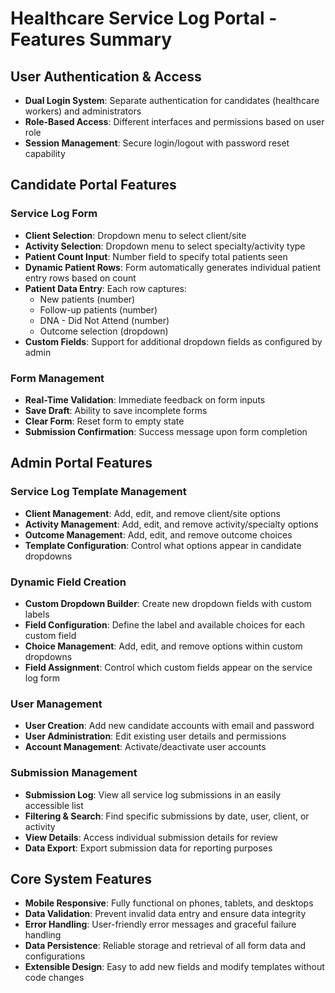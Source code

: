 # Healthcare Service Log Portal - Features Summary

## User Authentication & Access
- **Dual Login System**: Separate authentication for candidates (healthcare workers) and administrators
- **Role-Based Access**: Different interfaces and permissions based on user role
- **Session Management**: Secure login/logout with password reset capability

## Candidate Portal Features

### Service Log Form
- **Client Selection**: Dropdown menu to select client/site
- **Activity Selection**: Dropdown menu to select specialty/activity type
- **Patient Count Input**: Number field to specify total patients seen
- **Dynamic Patient Rows**: Form automatically generates individual patient entry rows based on count
- **Patient Data Entry**: Each row captures:
  - New patients (number)
  - Follow-up patients (number) 
  - DNA - Did Not Attend (number)
  - Outcome selection (dropdown)
- **Custom Fields**: Support for additional dropdown fields as configured by admin

### Form Management
- **Real-Time Validation**: Immediate feedback on form inputs
- **Save Draft**: Ability to save incomplete forms
- **Clear Form**: Reset form to empty state
- **Submission Confirmation**: Success message upon form completion

## Admin Portal Features

### Service Log Template Management
- **Client Management**: Add, edit, and remove client/site options
- **Activity Management**: Add, edit, and remove activity/specialty options
- **Outcome Management**: Add, edit, and remove outcome choices
- **Template Configuration**: Control what options appear in candidate dropdowns

### Dynamic Field Creation
- **Custom Dropdown Builder**: Create new dropdown fields with custom labels
- **Field Configuration**: Define the label and available choices for each custom field
- **Choice Management**: Add, edit, and remove options within custom dropdowns
- **Field Assignment**: Control which custom fields appear on the service log form

### User Management
- **User Creation**: Add new candidate accounts with email and password
- **User Administration**: Edit existing user details and permissions
- **Account Management**: Activate/deactivate user accounts

### Submission Management
- **Submission Log**: View all service log submissions in an easily accessible list
- **Filtering & Search**: Find specific submissions by date, user, client, or activity
- **View Details**: Access individual submission details for review
- **Data Export**: Export submission data for reporting purposes

## Core System Features
- **Mobile Responsive**: Fully functional on phones, tablets, and desktops
- **Data Validation**: Prevent invalid data entry and ensure data integrity
- **Error Handling**: User-friendly error messages and graceful failure handling
- **Data Persistence**: Reliable storage and retrieval of all form data and configurations
- **Extensible Design**: Easy to add new fields and modify templates without code changes